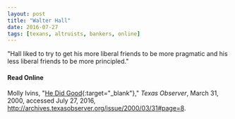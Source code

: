 ```yaml
---
layout: post
title: "Walter Hall"
date: 2016-07-27
tags: [texans, altruists, bankers, online]
---
```


"Hall liked to try to get his more liberal friends to be more pragmatic and his less liberal friends to be more principled."

#### Read Online
Molly Ivins, "[He Did Good](http://archives.texasobserver.org/issue/2000/03/31#page=8 "Molly Ivins's obituary in the Texas Observer for Bill Kugle"){:target="_blank"}," *Texas Observer*, March 31, 2000, accessed July 27, 2016, http://archives.texasobserver.org/issue/2000/03/31#page=8.
